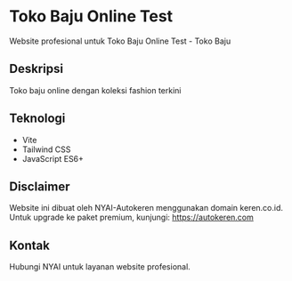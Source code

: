 # Toko Baju Online Test

Website profesional untuk Toko Baju Online Test - Toko Baju

## Deskripsi
Toko baju online dengan koleksi fashion terkini

## Teknologi
- Vite
- Tailwind CSS
- JavaScript ES6+

## Disclaimer
Website ini dibuat oleh NYAI-Autokeren menggunakan domain keren.co.id.
Untuk upgrade ke paket premium, kunjungi: https://autokeren.com

## Kontak
Hubungi NYAI untuk layanan website profesional.
